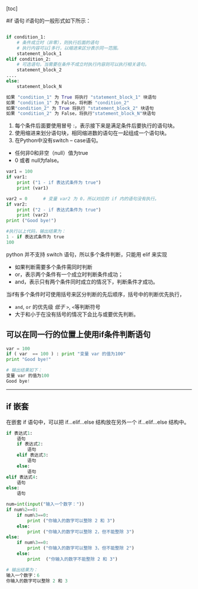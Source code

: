 
[toc]

#if 语句
if语句的一般形式如下所示：

```py

if condition_1:
    # 条件成立时（非零），则执行后面的语句
    # 执行内容可以]多行，以缩进来区分表示同一范围。
    statement_block_1
elif condition_2:
    # 可选语句，当需要在条件不成立时执行内容则可以执行相关语句。
    statement_block_2
....
else:
    statement_block_N

如果 "condition_1" 为 True 将执行 "statement_block_1" 块语句
如果 "condition_1" 为 False，将判断 "condition_2"
如果"condition_2" 为 True 将执行 "statement_block_2" 块语句
如果 "condition_2" 为 False，将执行"statement_block_N"块语句
```

1. 每个条件后面要使用冒号 :，表示接下来是满足条件后要执行的语句块。
2. 使用缩进来划分语句块，相同缩进数的语句在一起组成一个语句块。
3. 在Python中没有switch – case语句。

* 任何非0和非空（null）值为true
* 0 或者 null为false。

```py
var1 = 100
if var1:
    print ("1 - if 表达式条件为 true")
    print (var1)

var2 = 0      # 变量 var2 为 0，所以对应的 if 内的语句没有执行。
if var2:
    print ("2 - if 表达式条件为 true")
    print (var2)
print ("Good bye!")

#执行以上代码，输出结果为：
1 - if 表达式条件为 true
100
```


python 并不支持 switch 语句，所以多个条件判断，只能用 elif 来实现
- 如果判断需要多个条件需同时判断
- or，表示两个条件有一个成立时判断条件成功；
- and，表示只有两个条件同时成立的情况下，判断条件才成功。

当if有多个条件时可使用括号来区分判断的先后顺序，括号中的判断优先执行，
- `and`, `or` 的优先级 *低于* `>`, `<`等判断符号
- 大于和小于在没有括号的情况下会比与或要优先判断。



## 可以在同一行的位置上使用if条件判断语句

```py
var = 100
if ( var  == 100 ) : print "变量 var 的值为100"
print "Good bye!"

# 输出结果如下：
变量 var 的值为100
Good bye!
```

---


## if 嵌套
在嵌套 if 语句中，可以把 if...elif...else 结构放在另外一个 if...elif...else 结构中。

```py
if 表达式1:
    语句
    if 表达式2:
        语句
    elif 表达式3:
        语句
    else:
        语句
elif 表达式4:
    语句
else:
    语句
```


```py
num=int(input("输入一个数字："))
if num%2==0:
    if num%3==0:
        print ("你输入的数字可以整除 2 和 3")
    else:
        print ("你输入的数字可以整除 2，但不能整除 3")
else:
    if num%3==0:
        print ("你输入的数字可以整除 3，但不能整除 2")
    else:
        print  ("你输入的数字不能整除 2 和 3")

# 输出结果为：
输入一个数字：6
你输入的数字可以整除 2 和 3
```
